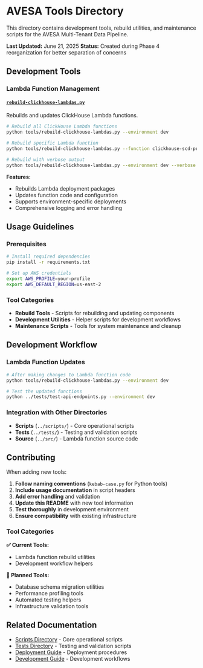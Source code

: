 # AVESA Tools Directory

This directory contains development tools, rebuild utilities, and maintenance scripts for the AVESA Multi-Tenant Data Pipeline.

**Last Updated:** June 21, 2025
**Status:** Created during Phase 4 reorganization for better separation of concerns

## Development Tools

### Lambda Function Management

#### [`rebuild-clickhouse-lambdas.py`](rebuild-clickhouse-lambdas.py)
Rebuilds and updates ClickHouse Lambda functions.

```bash
# Rebuild all ClickHouse Lambda functions
python tools/rebuild-clickhouse-lambdas.py --environment dev

# Rebuild specific Lambda function
python tools/rebuild-clickhouse-lambdas.py --function clickhouse-scd-processor --environment dev

# Rebuild with verbose output
python tools/rebuild-clickhouse-lambdas.py --environment dev --verbose
```

**Features:**
- Rebuilds Lambda deployment packages
- Updates function code and configuration
- Supports environment-specific deployments
- Comprehensive logging and error handling

## Usage Guidelines

### Prerequisites

```bash
# Install required dependencies
pip install -r requirements.txt

# Set up AWS credentials
export AWS_PROFILE=your-profile
export AWS_DEFAULT_REGION=us-east-2
```

### Tool Categories

- **Rebuild Tools** - Scripts for rebuilding and updating components
- **Development Utilities** - Helper scripts for development workflows
- **Maintenance Scripts** - Tools for system maintenance and cleanup

## Development Workflow

### Lambda Function Updates

```bash
# After making changes to Lambda function code
python tools/rebuild-clickhouse-lambdas.py --environment dev

# Test the updated functions
python ../tests/test-api-endpoints.py --environment dev
```

### Integration with Other Directories

- **Scripts** (`../scripts/`) - Core operational scripts
- **Tests** (`../tests/`) - Testing and validation scripts
- **Source** (`../src/`) - Lambda function source code

## Contributing

When adding new tools:

1. **Follow naming conventions** (`kebab-case.py` for Python tools)
2. **Include usage documentation** in script headers
3. **Add error handling** and validation
4. **Update this README** with new tool information
5. **Test thoroughly** in development environment
6. **Ensure compatibility** with existing infrastructure

### Tool Categories

**✅ Current Tools:**
- Lambda function rebuild utilities
- Development workflow helpers

**🔄 Planned Tools:**
- Database schema migration utilities
- Performance profiling tools
- Automated testing helpers
- Infrastructure validation tools

## Related Documentation

- [Scripts Directory](../scripts/README.md) - Core operational scripts
- [Tests Directory](../tests/README.md) - Testing and validation scripts
- [Deployment Guide](../docs/DEPLOYMENT_GUIDE.md) - Deployment procedures
- [Development Guide](../docs/DEVELOPMENT_GUIDE.md) - Development workflows